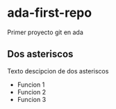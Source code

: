 # ada-first-repo
Primer proyecto git en ada


## Dos asteriscos ##
Texto descipcion de dos asteriscos



- Funcion 1
- Funcion 2
- Funcion 3
